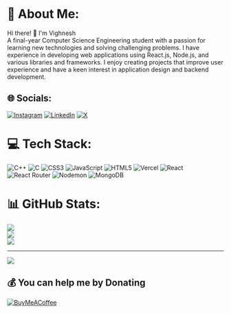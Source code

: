 # 💫 About Me:
Hi there! 👋 I'm Vighnesh<br>A final-year Computer Science Engineering student with a passion for learning new technologies and solving challenging problems. I have experience in developing web applications using React.js, Node.js, and various libraries and frameworks. I enjoy creating projects that improve user experience and have a keen interest in application design and backend development.


## 🌐 Socials:
[![Instagram](https://img.shields.io/badge/Instagram-%23E4405F.svg?logo=Instagram&logoColor=white)](https://instagram.com/vighnesh._.0204) [![LinkedIn](https://img.shields.io/badge/LinkedIn-%230077B5.svg?logo=linkedin&logoColor=white)](https://linkedin.com/in/vighnesh-pawar) [![X](https://img.shields.io/badge/X-black.svg?logo=X&logoColor=white)](https://x.com/vighnesh_p98855) 

# 💻 Tech Stack:
![C++](https://img.shields.io/badge/c++-%2300599C.svg?style=for-the-badge&logo=c%2B%2B&logoColor=white) ![C](https://img.shields.io/badge/c-%2300599C.svg?style=for-the-badge&logo=c&logoColor=white) ![CSS3](https://img.shields.io/badge/css3-%231572B6.svg?style=for-the-badge&logo=css3&logoColor=white) ![JavaScript](https://img.shields.io/badge/javascript-%23323330.svg?style=for-the-badge&logo=javascript&logoColor=%23F7DF1E) ![HTML5](https://img.shields.io/badge/html5-%23E34F26.svg?style=for-the-badge&logo=html5&logoColor=white) ![Vercel](https://img.shields.io/badge/vercel-%23000000.svg?style=for-the-badge&logo=vercel&logoColor=white) ![React](https://img.shields.io/badge/react-%2320232a.svg?style=for-the-badge&logo=react&logoColor=%2361DAFB) ![React Router](https://img.shields.io/badge/React_Router-CA4245?style=for-the-badge&logo=react-router&logoColor=white) ![Nodemon](https://img.shields.io/badge/NODEMON-%23323330.svg?style=for-the-badge&logo=nodemon&logoColor=%BBDEAD) ![MongoDB](https://img.shields.io/badge/MongoDB-%234ea94b.svg?style=for-the-badge&logo=mongodb&logoColor=white)
# 📊 GitHub Stats:
![](https://github-readme-stats.vercel.app/api?username=thevighneshpawar&theme=dark&hide_border=false&include_all_commits=true&count_private=false)<br/>
![](https://github-readme-streak-stats.herokuapp.com/?user=thevighneshpawar&theme=dark&hide_border=false)<br/>
![](https://github-readme-stats.vercel.app/api/top-langs/?username=thevighneshpawar&theme=dark&hide_border=false&include_all_commits=true&count_private=false&layout=compact)

---
[![](https://visitcount.itsvg.in/api?id=thevighneshpawar&icon=0&color=0)](https://visitcount.itsvg.in)

  ## 💰 You can help me by Donating
  [![BuyMeACoffee](https://img.shields.io/badge/Buy%20Me%20a%20Coffee-ffdd00?style=for-the-badge&logo=buy-me-a-coffee&logoColor=black)](https://buymeacoffee.com/vighnesh004) 

  
<!-- Proudly created with GPRM ( https://gprm.itsvg.in ) -->
